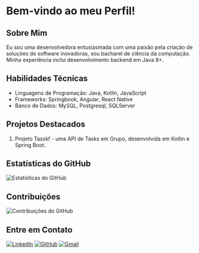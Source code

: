 # Bem-vindo ao meu Perfil!

## Sobre Mim
Eu sou uma desenvolvedora entusiasmada com uma paixão pela criação de soluções de software inovadoras, sou bacharel de ciência da computação. Minha experiência inclui desenvolvimento backend em Java 8+.

## Habilidades Técnicas
- Linguagens de Programação: Java, Kotlin, JavaScript
- Frameworks: Springbook, Angular, React Native
- Banco de Dados: MySQL, Postgresql, SQLServer

## Projetos Destacados
1. Projeto Tasskf - uma API de Tasks em Grupo, desenvolvida em Kotlin e Spring Boot.

## Estatísticas do GitHub
![Estatísticas do GitHub](https://github-readme-stats.vercel.app/api?username=anekaroline&show_icons=true&theme=dark)

## Contribuições
![Contribuições do GitHub](https://github-readme-streak-stats.herokuapp.com/?user=anekaroline&theme=dark)

## Entre em Contato
[![LinkedIn](https://img.shields.io/badge/-LinkedIn-blue?style=flat-square&logo=linkedin&logoColor=white&link=https://www.linkedin.com/in/anekarolines/)](https://www.linkedin.com/in/anekarolines/)
[![GitHub](https://img.shields.io/badge/-GitHub-black?style=flat-square&logo=github&logoColor=white&link=https://github.com/anekaroline)](https://github.com/anekaroline)
[![Gmail](https://img.shields.io/badge/-Gmail-red?style=flat-square&logo=gmail&logoColor=white&link=mailto:anekarolinespereira@gmail.com)](mailto:anekarolinespereira@gmail.com)


